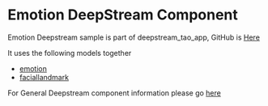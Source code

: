 # Emotion DeepStream Component

Emotion Deepstream sample is part of deepstream_tao_app, GitHub is [Here](https://github.com/NVIDIA-AI-IOT/deepstream_tao_apps/tree/master/apps/tao_others/deepstream-emotion-app)

It uses the following models together

* [emotion](https://catalog.ngc.nvidia.com/orgs/nvidia/teams/tao/models/emotionnet)
* [faciallandmark](https://catalog.ngc.nvidia.com/orgs/nvidia/teams/tao/models/fpenet)

For General Deepstream component information please go [here](../README.md)
